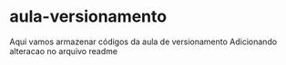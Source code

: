 # aula-versionamento
Aqui vamos armazenar códigos da aula de versionamento
Adicionando alteracao no arquivo readme
